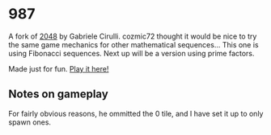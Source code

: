 # 987 
A fork of [2048](https://https://github.com/gabrielecirulli/2048) by Gabriele Cirulli.  cozmic72 thought it would be nice to try the same game mechanics for other mathematical sequences... This one is using Fibonacci sequences. Next up will be a version using prime factors.

Made just for fun. [Play it here!](http://marblelover003.github.io/987/)

## Notes on gameplay
For fairly obvious reasons, he ommitted the 0 tile, and I have set it up to only spawn ones.
